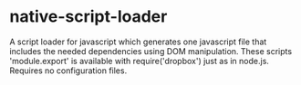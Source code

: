 native-script-loader
====================

A script loader for javascript which generates one javascript file that includes the needed dependencies using DOM manipulation. These scripts 'module.export' is available with require('dropbox') just as in node.js. Requires no configuration files.

